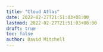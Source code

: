 ```yaml
---
title: "Cloud Atlas"
date: 2022-02-27T21:51:03+08:00
lastmod: 2022-02-27T21:51:03+08:00
draft: true
toc: false
author: David Mitchell
---
```

